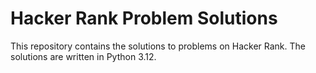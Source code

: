 # Hacker Rank Problem Solutions
This repository contains the solutions to problems on Hacker Rank. The solutions are written in Python 3.12. 
